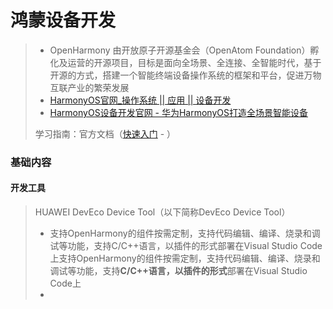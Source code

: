 # 鸿蒙设备开发

> - OpenHarmony 由开放原子开源基金会（OpenAtom Foundation）孵化及运营的开源项目，目标是面向全场景、全连接、全智能时代，基于开源的方式，搭建一个智能终端设备操作系统的框架和平台，促进万物互联产业的繁荣发展
> - [HarmonyOS官网_操作系统 || 应用 || 设备开发](https://www.harmonyos.com/cn/develop)
> - [HarmonyOS设备开发官网 - 华为HarmonyOS打造全场景智能设备](https://device.harmonyos.com/)
>
> 学习指南：官方文档（[快速入门](https://docs.openharmony.cn/pages/v4.0/zh-cn/device-dev/quick-start/quickstart-overview.md/) - ）



### 基础内容

#### 开发工具

> HUAWEI DevEco Device Tool（以下简称DevEco Device Tool）
>
> - 支持OpenHarmony的组件按需定制，支持代码编辑、编译、烧录和调试等功能，支持C/C++语言，以插件的形式部署在Visual Studio Code上支持OpenHarmony的组件按需定制，支持代码编辑、编译、烧录和调试等功能，支持**C/C++**语言，以**插件的形式**部署在Visual Studio Code上
> - 